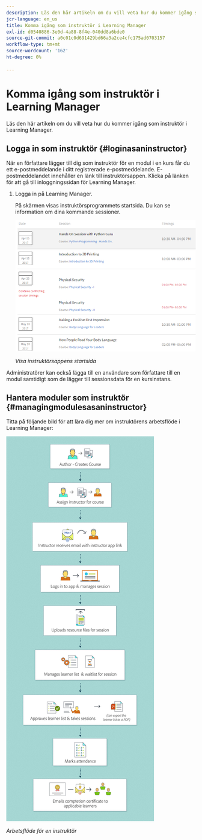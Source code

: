 ```yaml
---
description: Läs den här artikeln om du vill veta hur du kommer igång som instruktör i Learning Manager.
jcr-language: en_us
title: Komma igång som instruktör i Learning Manager
exl-id: d0540886-3e0d-4a88-8f4e-040dd8a6bde0
source-git-commit: a0c01c0d691429bd66a3a2ce4cfc175ad0703157
workflow-type: tm+mt
source-wordcount: '162'
ht-degree: 0%

---
```


# Komma igång som instruktör i Learning Manager

Läs den här artikeln om du vill veta hur du kommer igång som instruktör i Learning Manager.

## Logga in som instruktör {#loginasaninstructor}

När en författare lägger till dig som instruktör för en modul i en kurs får du ett e-postmeddelande i ditt registrerade e-postmeddelande. E-postmeddelandet innehåller en länk till instruktörsappen. Klicka på länken för att gå till inloggningssidan för Learning Manager.

1. Logga in på Learning Manager.

   På skärmen visas instruktörsprogrammets startsida. Du kan se information om dina kommande sessioner.

   ![](assets/instructor-upcomingsession.png)

   *Visa instruktörsappens startsida*

Administratörer kan också lägga till en användare som författare till en modul samtidigt som de lägger till sessionsdata för en kursinstans.

## Hantera moduler som instruktör {#managingmodulesasaninstructor}

Titta på följande bild för att lära dig mer om instruktörens arbetsflöde i Learning Manager:

![](assets/instructor.jpg)

*Arbetsflöde för en instruktör*
